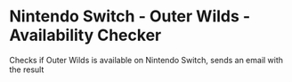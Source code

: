 # Nintendo Switch - Outer Wilds - Availability Checker
Checks if Outer Wilds is available on Nintendo Switch, sends an email with the result
